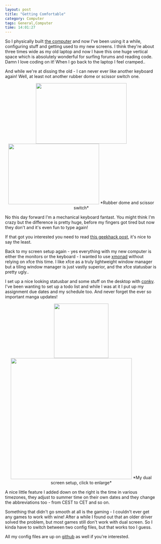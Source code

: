 ```yaml
---
layout: post
title: "Getting Comfortable"
category: Computer
tags: General,Computer
time: 14:01:27
---
```

So I physically built [the computer](http://madeoftree.net/blog/new_computer) and now I've been using it a while, configuring stuff and getting used to my new screens. I think they're about three times wide as my old laptop and now I have this one huge vertical space which is absolutely wonderful for surfing forums and reading code. Damn I love coding on it! When I go back to the laptop I feel cramped..

And while we're at dissing the old - I can never ever like another keyboard again! Well, at least not another rubber dome or scissor switch one.

<center><img src="http://geekhack.org/attachment.php?attachmentid=21009&d=1310786771" width="300" height=200\\> 
<img src="http://geekhack.org/attachment.php?attachmentid=20092&d=1309957367" width="300" height=200\\>  
*Rubber dome and scissor switch*</center>

No this day forward I'm a mechanical keyboard fantast. You might think I'm crazy but the difference is pretty huge, before my fingers got tired but now they don't and it's even fun to type again!

If that got you interested you need to read [this geekhack post](http://geekhack.org/showwiki.php?title=START+HERE+--+The+Geekhack+Mechanical+Keyboard+Guide+-+Includes+Glossary+and+Links), it's nice to say the least.

Back to my screen setup again - yes everything with my new computer is either the monitors or the keyboard - I wanted to use [xmonad](http://www.xmonad.org) without relying on xfce this time. I like xfce as a truly lightweight window manager but a tiling window manager is just vastly superior, and the xfce statusbar is pretty ugly..

I set up a nice looking statusbar and some stuff on the desktop with [conky](http://conky.sourceforge.net/). I've been wanting to set up a todo list and while I was at it I put up my assignment due dates and my schedule too. And never forget the ever so important manga updates!

<center>
<a href="http://madeoftree.net/media/images/xmonad-left.png" ><img src="http://madeoftree.net/media/images/xmonad-left.png" width="180"></a>
<a href="http://madeoftree.net/media/images/xmonad-right.png" ><img src="http://madeoftree.net/media/images/xmonad-right.png" width="400"></a>  
*My dual screen setup, click to enlarge*</center>

A nice little feature I added down on the right is the time in various timezones, they adjust to summer time on their own dates and they change the abbreviations too - from CEST to CET and so on.

Something that didn't go smooth at all is the gaming - I couldn't ever get any games to work with wine! After a while I found out that an older driver solved the problem, but most games still don't work with dual screen. So I kinda have to switch between two config files, but that works too I guess.

All my config files are up on [github](http://github.com/treeman/dotfiles) as well if you're interested.

